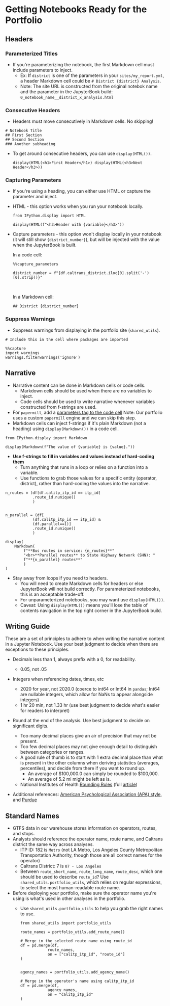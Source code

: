 # Getting Notebooks Ready for the Portfolio

## Headers

### Parameterized Titles
* If you're parameterizing the notebook, the first Markdown cell must include parameters to inject.
    * Ex: If `district` is one of the parameters in your `sites/my_report.yml`, a header Markdown cell could be `# District {district} Analysis`.
    * Note: The site URL is constructed from the original notebok name and the parameter in the JupyterBook build: `0_notebook_name__district_x_analysis.html`

### Consecutive Headers

* Headers must move consecutively in Markdown cells. No skipping!

```
# Notebook Title
## First Section
## Second Section
### Another subheading
```

* To get around consecutive headers, you can use `display(HTML())`.

    ```
    display(HTML(<h1>First Header</h1>) display(HTML(<h3>Next Header</h3>))
    ```

### Capturing Parameters
* If you're using a heading, you can either use HTML or capture the parameter and inject.
* HTML - this option works when you run your notebook locally.

    ```
    from IPython.display import HTML

    display(HTML(f"<h3>Header with {variable}</h3>"))
    ```

* Capture parameters - this option won't display locally in your notebook (it will still show `{district_number}`), but will be injected with the value when the JupyterBook is built.

    In a code cell:
    ```
    %%capture_parameters

    district_number = f"{df.caltrans_district.iloc[0].split('-')[0].strip()}"
    ```

    <br>

    In a Markdown cell:
    ```
    ## District {district_number}
    ```


### Suppress Warnings
* Suppress warnings from displaying in the portfolio site (`shared_utils`).

```
# Include this in the cell where packages are imported

%%capture
import warnings
warnings.filterwarnings('ignore')
```

## Narrative
* Narrative content can be done in Markdown cells or code cells.
    * Markdown cells should be used when there are no variables to inject.
    * Code cells should be used to write narrative whenever variables constructed from f-strings are used.
* For `papermill`, add a [parameters tag to the code cell](https://papermill.readthedocs.io/en/latest/usage-parameterize.html)
    Note: Our portfolio uses a custom `papermill` engine and we can skip this step.
* Markdown cells can inject f-strings if it's plain Markdown (not a heading) using `display(Markdown())` in a code cell.

```
from IPython.display import Markdown

display(Markdown(f"The value of {variable} is {value}."))
```

* **Use f-strings to fill in variables and values instead of hard-coding them**
    * Turn anything that runs in a loop or relies on a function into a variable.
    * Use functions to grab those values for a specific entity (operator, district), rather than hard-coding the values into the narrative.

```
n_routes = (df[df.calitp_itp_id == itp_id]
            .route_id.nunique()
            )


n_parallel = (df[
            (df.calitp_itp_id == itp_id) &
            (df.parallel==1)]
            .route_id.nunique()
            )

display(
    Markdown(
        f"**Bus routes in service: {n_routes}**"
        "<br>**Parallel routes** to State Highway Network (SHN): "
        f"**{n_parallel} routes**"
        )
)
```

* Stay away from loops if you need to headers.
    * You will need to create Markdown cells for headers or else JupyterBook will not build correctly. For parameterized notebooks, this is an acceptable trade-off.
    * For unparameterized notebooks, you may want use `display(HTML())`.
    * Caveat: Using `display(HTML())` means you'll lose the table of contents navigation in the top right corner in the JupyterBook build.

## Writing Guide

These are a set of principles to adhere to when writing the narrative content in a Jupyter Notebook. Use your best judgment to decide when there are exceptions to these principles.

* Decimals less than 1, always prefix with a 0, for readability.
    * 0.05, not .05
* Integers when referencing dates, times, etc
    * 2020 for year, not 2020.0 (coerce to int64 or Int64 in `pandas`; Int64 are nullable integers, which allow for NaNs to appear alongside integers)
    * 1 hr 20 min, not 1.33 hr (use best judgment to decide what's easier for readers to interpret)
* Round at the end of the analysis. Use best judgment to decide on significant digits.
    * Too many decimal places give an air of precision that may not be present.
    * Too few decimal places may not give enough detail to distinguish between categories or ranges.
    * A good rule of thumb is to start with 1 extra decimal place than what is present in the other columns when deriving statistics (averages, percentiles), and decide from there if you want to round up.
        * An average of $100,000.0 can simply be rounded to $100,000.
        * An average of 5.2 mi might be left as is.
    * National Institutes of Health [Rounding Rules](https://www.ncbi.nlm.nih.gov/pmc/articles/PMC4483789/table/ARCHDISCHILD2014) (full [article](https://www.ncbi.nlm.nih.gov/pmc/articles/PMC4483789/#:~:text=Ideally%20data%20should%20be%20rounded,might%20call%20it%20Goldilocks%20rounding.&text=The%20European%20Association%20of%20Science,2%E2%80%933%20effective%20digits%E2%80%9D.))

* Additional references: [American Psychological Association (APA) style](https://apastyle.apa.org/instructional-aids/numbers-statistics-guide.pdf), and [Purdue](https://owl.purdue.edu/owl/research_and_citation/apa_style/apa_formatting_and_style_guide/apa_numbers_statistics.html)

## Standard Names
* GTFS data in our warehouse stores information on operators, routes, and stops.
* Analysts should reference the operator name, route name, and Caltrans district the same way across analyses.
    * ITP ID: 182 is `Metro` (not LA Metro, Los Angeles County Metropolitan Transportation Authority, though those are all correct names for the operator)
    * Caltrans District: 7 is `07 - Los Angeles`
    * Between `route_short_name`, `route_long_name`, `route_desc`, which one should be used to describe `route_id`? Use `shared_utils.portfolio_utils`, which relies on regular expressions, to select the most human-readable route name.
* Before deploying your portfolio, make sure the operator name you're using is what's used in other analyses in the portfolio.
    * Use `shared_utils.portfolio_utils` to help you grab the right names to use.

        ```
        from shared_utils import portfolio_utils

        route_names = portfolio_utils.add_route_name()

        # Merge in the selected route name using route_id
        df = pd.merge(df,
                    route_names,
                    on = ["calitp_itp_id", "route_id"]
        )


        agency_names = portfolio_utils.add_agency_name()

        # Merge in the operator's name using calitp_itp_id
        df = pd.merge(df,
                    agency_names,
                    on = "calitp_itp_id"
        )
        ```
